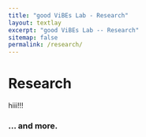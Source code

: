 ```yaml
---
title: "good ViBEs Lab - Research"
layout: textlay
excerpt: "good ViBEs Lab -- Research"
sitemap: false
permalink: /research/
---
```


# Research

hiii!!!
### ... and more.
